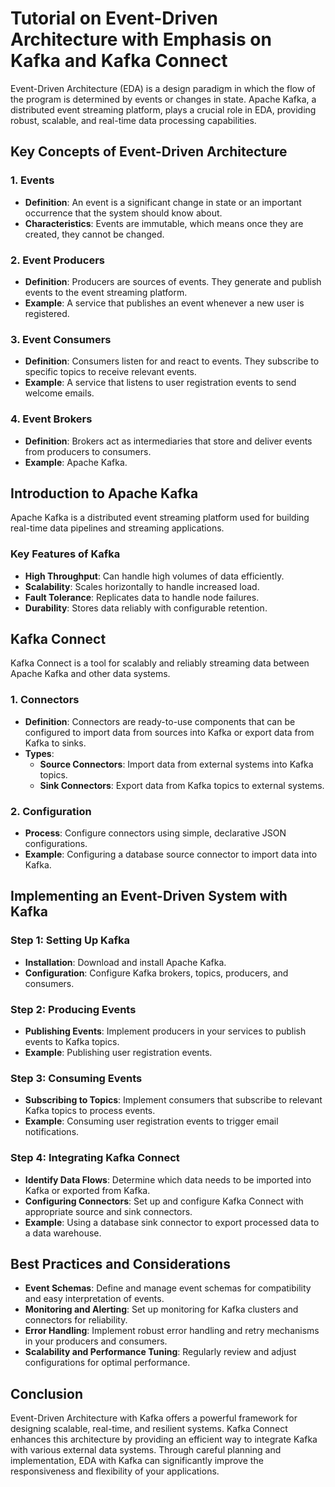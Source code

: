 # Tutorial on Event-Driven Architecture with Emphasis on Kafka and Kafka Connect

Event-Driven Architecture (EDA) is a design paradigm in which the flow of the program is determined by events or changes in state. Apache Kafka, a distributed event streaming platform, plays a crucial role in EDA, providing robust, scalable, and real-time data processing capabilities.

## Key Concepts of Event-Driven Architecture

### 1. Events
- **Definition**: An event is a significant change in state or an important occurrence that the system should know about.
- **Characteristics**: Events are immutable, which means once they are created, they cannot be changed.

### 2. Event Producers
- **Definition**: Producers are sources of events. They generate and publish events to the event streaming platform.
- **Example**: A service that publishes an event whenever a new user is registered.

### 3. Event Consumers
- **Definition**: Consumers listen for and react to events. They subscribe to specific topics to receive relevant events.
- **Example**: A service that listens to user registration events to send welcome emails.

### 4. Event Brokers
- **Definition**: Brokers act as intermediaries that store and deliver events from producers to consumers.
- **Example**: Apache Kafka.

## Introduction to Apache Kafka

Apache Kafka is a distributed event streaming platform used for building real-time data pipelines and streaming applications.

### Key Features of Kafka
- **High Throughput**: Can handle high volumes of data efficiently.
- **Scalability**: Scales horizontally to handle increased load.
- **Fault Tolerance**: Replicates data to handle node failures.
- **Durability**: Stores data reliably with configurable retention.

## Kafka Connect

Kafka Connect is a tool for scalably and reliably streaming data between Apache Kafka and other data systems.

### 1. Connectors
- **Definition**: Connectors are ready-to-use components that can be configured to import data from sources into Kafka or export data from Kafka to sinks.
- **Types**:
    - **Source Connectors**: Import data from external systems into Kafka topics.
    - **Sink Connectors**: Export data from Kafka topics to external systems.

### 2. Configuration
- **Process**: Configure connectors using simple, declarative JSON configurations.
- **Example**: Configuring a database source connector to import data into Kafka.

## Implementing an Event-Driven System with Kafka

### Step 1: Setting Up Kafka
- **Installation**: Download and install Apache Kafka.
- **Configuration**: Configure Kafka brokers, topics, producers, and consumers.

### Step 2: Producing Events
- **Publishing Events**: Implement producers in your services to publish events to Kafka topics.
- **Example**: Publishing user registration events.

### Step 3: Consuming Events
- **Subscribing to Topics**: Implement consumers that subscribe to relevant Kafka topics to process events.
- **Example**: Consuming user registration events to trigger email notifications.

### Step 4: Integrating Kafka Connect
- **Identify Data Flows**: Determine which data needs to be imported into Kafka or exported from Kafka.
- **Configuring Connectors**: Set up and configure Kafka Connect with appropriate source and sink connectors.
- **Example**: Using a database sink connector to export processed data to a data warehouse.

## Best Practices and Considerations

- **Event Schemas**: Define and manage event schemas for compatibility and easy interpretation of events.
- **Monitoring and Alerting**: Set up monitoring for Kafka clusters and connectors for reliability.
- **Error Handling**: Implement robust error handling and retry mechanisms in your producers and consumers.
- **Scalability and Performance Tuning**: Regularly review and adjust configurations for optimal performance.

## Conclusion

Event-Driven Architecture with Kafka offers a powerful framework for designing scalable, real-time, and resilient systems. Kafka Connect enhances this architecture by providing an efficient way to integrate Kafka with various external data systems. Through careful planning and implementation, EDA with Kafka can significantly improve the responsiveness and flexibility of your applications.
